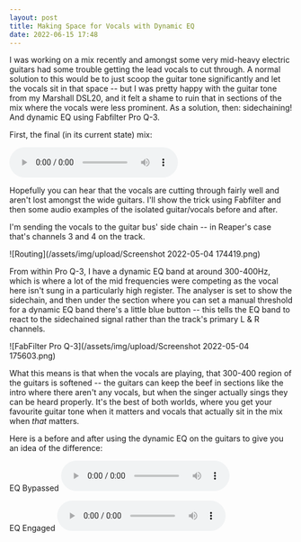 ```yaml
---
layout: post
title: Making Space for Vocals with Dynamic EQ
date: 2022-06-15 17:48
---
```


I was working on a mix recently and amongst some very mid-heavy electric guitars had some trouble getting the lead vocals to cut through. A normal solution to this would be to just scoop the guitar tone significantly and let the vocals sit in that space -- but I was pretty happy with the guitar tone from my Marshall DSL20, and it felt a shame to ruin that in sections of the mix where the vocals were less prominent. As a solution, then: sidechaining! And dynamic EQ using Fabfilter Pro Q-3.

First, the final (in its current state) mix:

<audio controls=""><source src="/assets/audio/scattered fullmix.mp3" type="audio/mpeg">Your browser does not support the audio element.</audio>

Hopefully you can hear that the vocals are cutting through fairly well and aren't lost amongst the wide guitars. I'll show the trick using Fabfilter and then some audio examples of the isolated guitar/vocals before and after.

I'm sending the vocals to the guitar bus' side chain -- in Reaper's case that's channels 3 and 4 on the track. 

![Routing](/assets/img/upload/Screenshot 2022-05-04 174419.png)

From within Pro Q-3, I have a dynamic EQ band at around 300-400Hz, which is where a lot of the mid frequencies were competing as the vocal here isn't sung in a particularly high register. The analyser is set to show the sidechain, and then under the section where you can set a manual threshold for a dynamic EQ band there's a little blue button -- this tells the EQ band to react to the sidechained signal rather than the track's primary L & R channels.

![FabFilter Pro Q-3](/assets/img/upload/Screenshot 2022-05-04 175603.png)

What this means is that when the vocals are playing, that 300-400 region of the guitars is softened -- the guitars can keep the beef in sections like the intro where there aren't any vocals, but when the singer actually sings they can be heard properly. It's the best of both worlds, where you get your favourite guitar tone when it matters and vocals that actually sit in the mix when *that* matters.

Here is a before and after using the dynamic EQ on the guitars to give you an idea of the difference:

EQ Bypassed
<audio controls=""><source src="/assets/audio/vox and guitars, eq bypassed.mp3" type="audio/mpeg">Your browser does not support the audio element.</audio>

EQ Engaged
<audio controls=""><source src="/assets/audio/vox and guitars, eq'd.mp3" type="audio/mpeg">Your browser does not support the audio element.</audio>
